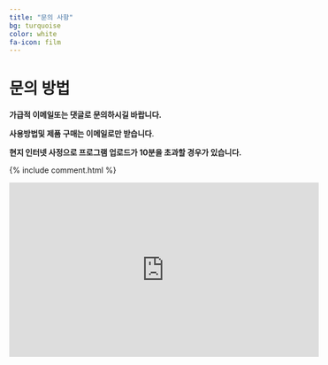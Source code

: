 ```yaml
---
title: "문의 사항"
bg: turquoise
color: white
fa-icon: film
---
```


# 문의 방법
**가급적 이메일또는 댓글로 문의하시길 바랍니다.**

**사용방법및 제품 구매는 이메일로만 받습니다**.

**현지 인터넷 사정으로 프로그램 업로드가 10분을 초과할 경우가 있습니다.**


{% include comment.html %}

<div class="icontain"><iframe width="560" height="315" src="https://www.youtube.com/embed/qSJLfOZbUuk" frameborder="0" allow="accelerometer; autoplay; encrypted-media; gyroscope; picture-in-picture" allowfullscreen></iframe></div>

